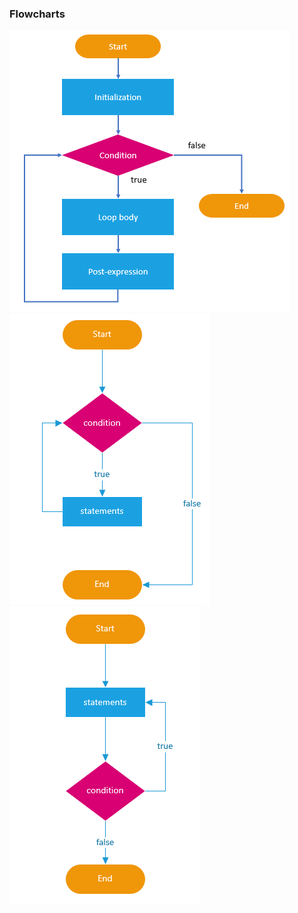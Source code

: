 ### Flowcharts
![for ... loop](images/for-loop.png)
![while ... loop](images/while-loop.png)
![do ... while loop](images/do-while-loop.png)

